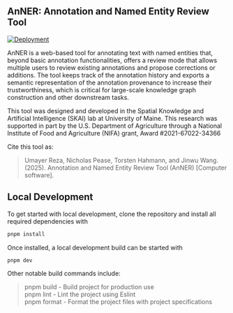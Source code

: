 ## AnNER: Annotation and Named Entity Review Tool
[![Deployment](https://github.com/theSKAILab/AnNER/actions/workflows/deployment.yml/badge.svg)](https://github.com/theSKAILab/AnNER/actions/workflows/deployment.yml)

AnNER is a web-based tool for annotating text with named entities that, beyond basic annotation functionalities, offers a review mode that allows multiple users to review existing annotations and propose corrections or additions. The tool keeps track of the annotation history and exports a semantic representation of the annotation provenance to increase their trustworthiness, which is critical for large-scale knowledge graph construction and other
downstream tasks.

This tool was designed and developed in the Spatial Knowledge and Artificial Intelligence (SKAI) lab at University of Maine. This research was supported in part by the U.S. Department of Agriculture through a National Institute of Food and Agriculture (NIFA) grant, Award #2021-67022-34366

Cite this tool as:
> Umayer Reza, Nicholas Pease, Torsten Hahmann, and Jinwu Wang. (2025). Annotation and Named Entity Review Tool (AnNER) [Computer software].

## Local Development
To get started with local development, clone the repository and install all required dependencies with
```bash
pnpm install
```

Once installed, a local development build can be started with
```bash
pnpm dev
```

Other notable build commands include:
> pnpm build - Build project for production use<br/>
> pnpm lint - Lint the project using Eslint<br/>
> pnpm format - Format the project files with project specifications
